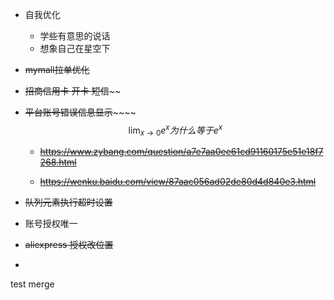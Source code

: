 - 自我优化
	
	- 学些有意思的说话
	- 想象自己在星空下
- ~~mymall拉单优化~~
- ~~招商信用卡 开卡 短信~~~~

- ~~平台账号错误信息显示~~~~~~
    $$
    \lim_{x\to0}e^x 为什么等于 e^x
    $$
    - ~~https://www.zybang.com/question/a7e7aa0ee61cd91160175e51e18f7268.html~~

    - ~~<https://wenku.baidu.com/view/87aac056ad02de80d4d840e3.html>~~

- ~~队列元素执行超时设置~~
- 账号授权唯一
- ~~aliexpress 授权改位置~~
- ~~~~买小夹子 for note~~~~~
test merge